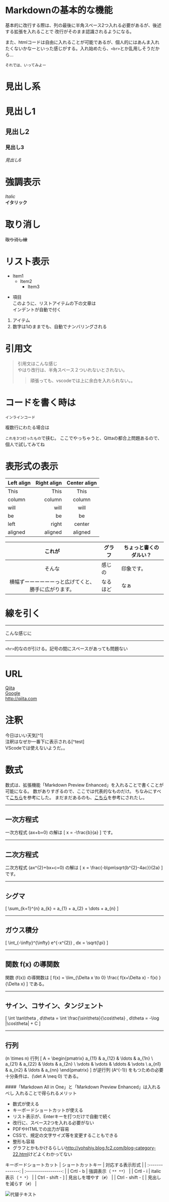 # Markdownの基本的な機能
基本的に改行する際は、列の最後に半角スペース2つ入れる必要があるが、後述する拡張を入れることで
改行がそのまま認識されるようになる。

また、htmlコードは自由に入れることが可能であるが、個人的にはあんま入れたくないかなーといった感じがする。入れ始めたら、`<br>`とか乱用しそうだから...
```
それでは、いってみよー
```
# 見出し系

# 見出し1
## 見出し2
### 見出し3
###### 見出し6

# 強調表示

*Italic*  
**イタリック**  

# 取り消し

~~取り消し線~~  

# リスト表示

* Item1
  * Item2
    * Item3

- 項目  
このように、リストアイテムの下の文章は  
インデントが自動で付く

1. アイテム
1. 数字は1のままでも、自動でナンバリングされる

# 引用文

>引用文はこんな感じ  
>やはり改行は、半角スペース２ついれないとされない。
>>頑張っても、vscodeでは上に余白を入れられない。。

# コードを書く時は

`インラインコード`

複数行にわたる場合は

`これを3つ打ったもの`で挟む。
ここでやっちゃうと、Qittaの都合上問題あるので、
個人で試してみてね

# 表形式の表示

| Left align | Right align | Center align |
|:-----------|------------:|:------------:|
| This       |        This |     This     |
| column     |      column |    column    |
| will       |        will |     will     |
| be         |          be |      be      |
| left       |       right |    center    |
| aligned    |     aligned |   aligned    |



| これが | グラフ | ちょっと書くのダルい？ |
|:-----:|--------|----------------------|
|そんな|感じの|印象です。|
|横幅ずーーーーーーっと広げてくと、勝手に広がります。| なるほど| なぁ

# 線を引く

---
こんな感じに
***
`<hr>`的なのが引ける。記号の間にスペースがあっても問題ない
* * *

# URL

[Qiita](http://qiita.com/)  
[Google](https://www.google.co.jp/)  
<http://qiita.com>

# 注釈

今日はいい天気[^1]  
注釈はなぜか一番下に表示される[^test]  
VScodeでは使えないようだ。。

# 数式

数式は、拡張機能「Markdown Preview Enhanced」を入れることで書くことが可能になる。
数がありすぎるので、ここでは代表的なものだけ。
ちなみにすべて[こちら](http://www.eng.niigata-u.ac.jp/~nomoto/download/mathjax.pdf)を参考にした。
まだまだあるのも、[こちら](http://www.eng.niigata-u.ac.jp/~nomoto/download/mathjax.pdf)を参考にされたし。

***
## 一次方程式

一次方程式 \(ax+b=0\) の解は
\[
x = -\frac{b}{a}
\]
です。

***
## 二次方程式

二次方程式 \(ax^{2}+bx+c=0\) の解は
\[
x = \frac{-b\pm\sqrt{b^{2}-4ac}}{2a} 
\]
です。

***
## シグマ
\[
\sum_{k=1}^{n} a_{k} = a_{1} + a_{2} + \dots + a_{n}
\]

***
## ガウス積分
\[
\int_{-\infty}^{\infty} e^{-x^{2}} \, dx = \sqrt{\pi}
\]

*** 
## 関数 f(x) の導関数

関数 \(f(x)\) の導関数は
\[
f(x) = \lim_{\Delta x \to 0} \frac{ f(x+\Delta x) - f(x) }{\Delta x}
\]
である。

***
## サイン、コサイン、タンジェント

\[
\int \tan\theta \, d\theta = \int \frac{\sin\theta}{\cos\theta} \, d\theta
= -\log |\cos\theta| + C
\]

***
## 行列

\(n \times n\) 行列
\[
A =
\begin{pmatrix}
a_{11} & a_{12} & \ldots & a_{1n} \\
a_{21} & a_{22} & \ldots & a_{2n} \\
\vdots & \vdots & \ddots & \vdots \\
a_{n1} & a_{n2} & \ldots & a_{nn}
\end{pmatrix}
\]
が逆行列 \(A^{-1}\) をもつための必要十分条件は、\(\det A \neq 0\) である。


####「Markdown All in One」と「Markdown Preview Enhanced」は入れるべし
入れることで得られるメリット
* 数式が使える
* キーボードショートカットが使える
* リスト表示が、Enterキーを打つだけで自動で続く
* 改行に、スペース2つを入れる必要がない
* PDFやHTMLでの出力が容易
* CSSで、規定の文字サイズ等を変更することもできる
* 整形も容易
* グラフとかもかけるらしい<http://yohshiy.blog.fc2.com/blog-category-22.html>けどよくわかってない

キーボードショートカット
| ショートカットキー        | 対応する表示形式       |
| :--------------: | :------------------: |
| Crtl - b         | 強調表示（ `** **`） |
| Crtl - i         | italic表示（ `* *`） |
| Ctrl - shift - ] | 見出しを増やす（`#`）    |
| Ctrl - shift - [ | 見出しを減らす（`#`）    |

<img width="数値" alt="代替テキスト" src="URL">
